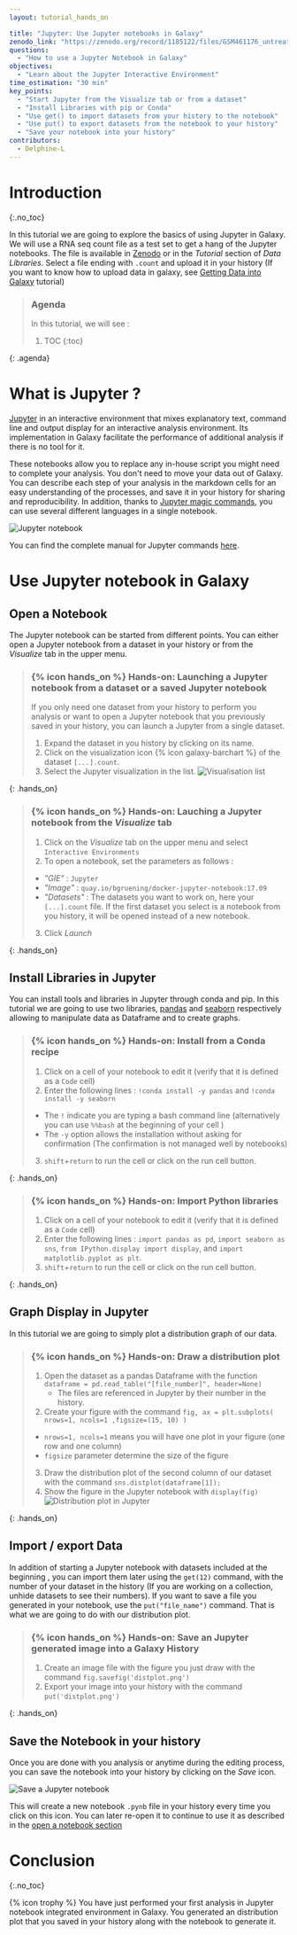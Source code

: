 ```yaml
---
layout: tutorial_hands_on

title: "Jupyter: Use Jupyter notebooks in Galaxy"
zenodo_link: "https://zenodo.org/record/1185122/files/GSM461176_untreat_single.counts"
questions:
  - "How to use a Jupyter Notebook in Galaxy"
objectives:
  - "Learn about the Jupyter Interactive Environment"
time_estimation: "30 min"
key_points:
  - "Start Jupyter from the Visualize tab or from a dataset"
  - "Install Libraries with pip or Conda"
  - "Use get() to import datasets from your history to the notebook"
  - "Use put() to export datasets from the notebook to your history"
  - "Save your notebook into your history"
contributors:
  - Delphine-L
---
```


# Introduction
{:.no_toc}

In this tutorial we are going to explore the basics of using Jupyter in Galaxy. We will use a RNA seq count file as a test set to get a hang of the Jupyter notebooks.
The file is available in [Zenodo](https://zenodo.org/record/1185122#.WzlCQNhKgWo) or in the *Tutorial* section of *Data Libraries*.
Select a file ending with `.count` and upload it in your history (If you want to know how to upload data in galaxy, see [Getting Data into Galaxy](http://galaxyproject.github.io/training-material/topics/galaxy-data-manipulation/tutorials/get-data/slides.html#1) tutorial)

> ### Agenda
>
> In this tutorial, we will see :
>
> 1. TOC
> {:toc}
>
{: .agenda}


# What is Jupyter ?

[Jupyter](http://jupyter.org/) in an interactive environment that mixes explanatory text, command line and output display for an interactive analysis environment. Its implementation in Galaxy facilitate the performance of additional analysis if there is no tool for it.

These notebooks allow you to replace any in-house script you might need to complete your analysis. You don't need to move your data out of Galaxy. You can describe each step of your analysis in the markdown cells for an easy understanding of the processes, and save it in your history for sharing and reproducibility. In addition, thanks to [Jupyter magic commands](https://ipython.readthedocs.io/en/stable/interactive/magics.html), you can use several different languages in a single notebook.

![Jupyter notebook](../../images/notebook_overview.png)

You can find the complete manual for Jupyter commands [here](http://jupyter-notebook.readthedocs.io/en/stable/).

# Use Jupyter notebook in Galaxy

## Open a Notebook
The Jupyter notebook can be started from different points. You can either open a Jupyter notebook from a dataset in your history or from the *Visualize* tab in the upper menu.


> ### {% icon hands_on %} Hands-on: Launching a Jupyter notebook from a dataset or a saved Jupyter notebook
> If you only need one dataset from your history to perform you analysis or want to open a Jupyter notebook that you previously saved in your history, you can launch a Jupyter from a single dataset.
> 1. Expand the dataset in you history by clicking on its name.
> 2. Click on the visualization icon {% icon galaxy-barchart %} of the dataset `[...].count`.
> 3. Select the Jupyter visualization in the list. ![Visualisation list](../../images/visu_list.png)
>
{: .hands_on}


> ### {% icon hands_on %} Hands-on: Lauching a Jupyter notebook from the *Visualize* tab
>
> 1. Click on the *Visualize* tab on the upper menu and select `Interactive Environments`
> 2. To open a notebook, set the parameters as follows :
>   - *"GIE"* : `Jupyter`
>   - *"Image"* : `quay.io/bgruening/docker-jupyter-notebook:17.09`
>   - *"Datasets"* : The datasets you want to work on, here your `[...].count` file. If the first dataset you select is a notebook from you history, it will be opened instead of a new notebook.
> 3. Click *Launch*
>
{: .hands_on}

## Install Libraries in Jupyter

You can install tools and libraries in Jupyter through conda and pip. In this tutorial we are going to use two libraries, [pandas]() and [seaborn]() respectively allowing to manipulate data as Dataframe and to create graphs.

> ### {% icon hands_on %} Hands-on: Install from a Conda recipe
>
> 1. Click on a cell of your notebook to edit it (verify that it is defined as a `Code` cell)
> 2. Enter the following lines : `!conda install -y pandas` and `!conda install -y seaborn`
>   - The `!` indicate you are typing a bash command line (alternatively you can use `%%bash` at the beginning of your cell )
>   - The `-y` option allows the installation without asking for confirmation  (The confirmation is not managed well by notebooks)
> 3. `shift`+`return` to run the cell or click on the run cell button.
>
{: .hands_on}


> ### {% icon hands_on %} Hands-on: Import Python libraries
>
> 1. Click on a cell of your notebook to edit it (verify that it is defined as a `Code` cell)
> 2. Enter the following lines : `import pandas as pd`, `import seaborn as sns`, `from IPython.display import display`, and `import matplotlib.pyplot as plt`.
> 3. `shift`+`return` to run the cell or click on the run cell button.
>
{: .hands_on}


## Graph Display in Jupyter

In this tutorial we are going to simply plot a distribution graph of our data.

> ### {% icon hands_on %} Hands-on: Draw a distribution plot
>
> 1. Open the dataset as a pandas Dataframe with the function `dataframe = pd.read_table("[file_number]", header=None)`
>    - The files are referenced in Jupyter by their number in the history.
> 2. Create your figure with the command `fig, ax = plt.subplots( nrows=1, ncols=1 ,figsize=(15, 10) )`
>   -  `nrows=1, ncols=1` means you will have one plot in your figure (one row and one column)
>   -  `figsize` parameter determine the size of the figure
> 3. Draw the distribution plot of the second column of our dataset with the command `sns.distplot(dataframe[1]);`
> 4. Show the figure in the Jupyter notebook with `display(fig)` ![Distribution plot in Jupyter](../../images/jupyter_plot.png)
>
{: .hands_on}


## Import / export Data

In addition of starting a Jupyter notebook with datasets included at the beginning , you can import them later using the `get(12)` command, with the number of your dataset in the history (If you are working on a collection, unhide datasets to see their numbers).
If you want to save a file you generated in your notebook, use the `put("file_name")` command. That is what we are going to do with our distribution plot.

> ### {% icon hands_on %} Hands-on: Save an Jupyter generated image into a Galaxy History
>
> 1. Create an image file with the figure you just draw with the command `fig.savefig('distplot.png')`
> 2. Export your image into your history with the command  `put('distplot.png')`
>
{: .hands_on}


## Save the Notebook in your history

Once you are done with you analysis or anytime during the editing process, you can save the notebook into your history by clicking on the *Save* icon.

![Save a Jupyter notebook](../../images/save_notebook.png)

This will create a new notebook `.pynb` file in your history every time you click on this icon. You can later re-open it to continue to use it as described in the [open a notebook section](#open-a-notebook)

# Conclusion
{:.no_toc}

{% icon trophy %} You have just performed your first analysis in Jupyter notebook integrated environment in Galaxy. You generated an distribution plot that you saved in your history along with the notebook to generate it.
